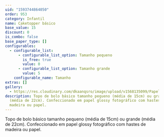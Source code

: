 ```yaml
---
uid: "1593744864050"
order: 953
category: Infantil
name: Caketopper básico
base_value: 15
discount: 0
is_combo: false
base_paper_type: []
configurables:
  - configurable_list:
      - configurable_list_option: Tamanho pequeno
        is_free: true
        value: 0
      - configurable_list_option: Tamanho grande
        value: 5
    configurable_name: Tamanho
extras: []
gallery:
  - https://res.cloudinary.com/dkaanqsro/image/upload/v1568135099/Papelaria%20infantil/Topo_simples_1_lb0msw.jpg
description: Topo de bolo básico tamanho pequeno (média de 15cm) ou grande
  (média de 22cm). Confeccionado em papel glossy fotográfico com hastes de
  madeira ou papel.
---
```

Topo de bolo básico tamanho pequeno (média de 15cm) ou grande (média de 22cm). Confeccionado em papel glossy fotográfico com hastes de madeira ou papel.